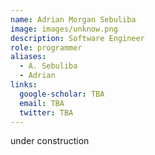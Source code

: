 ```yaml
---
name: Adrian Morgan Sebuliba
image: images/unknow.png
description: Software Engineer
role: programmer
aliases:
  - A. Sebuliba
  - Adrian
links:
  google-scholar: TBA
  email: TBA
  twitter: TBA
---
```


under construction
